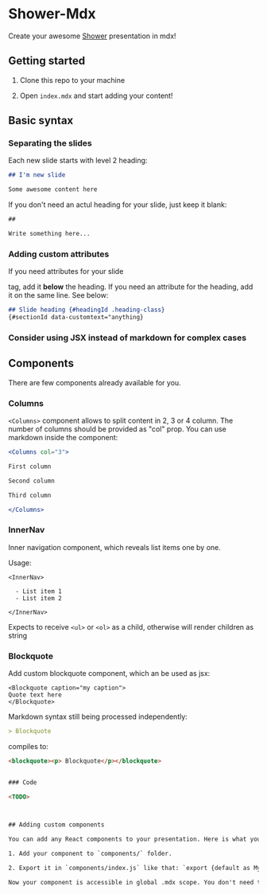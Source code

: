 # Shower-Mdx

Create your awesome [Shower](https://shwr.me/) presentation in mdx!



## Getting started

1. Clone this repo to your machine

2. Open `index.mdx` and start adding your content!


## Basic syntax

### Separating the slides

Each new slide starts with level 2 heading: 


```md
## I'm new slide

Some awesome content here
```

If you don't need an actul heading for your slide, just keep it blank:

```md
##

Write something here...
```

### Adding custom attributes

If you need attributes for your slide <section> tag, add it **below** the heading. If you need an attribute for the heading, add it on the same line. See below: 

```md
## Slide heading {#headingId .heading-class}
{#sectionId data-customtext="anything}
```


### Consider using JSX instead of markdown for complex cases


## Components

There are few components already available for you.

### Columns

`<Columns>` component allows to split content in 2, 3 or 4 column. The number of columns should be provided as "col" prop. You can use markdown inside the component:

```jsx
<Columns col="3">

First column

Second column

Third column

</Columns>
```


### InnerNav

Inner navigation component, which reveals list items one by one.

Usage:

```mdx
<InnerNav>

  - List item 1
  - List item 2

</InnerNav>
```

Expects to receive `<ul>` or `<ol>` as a child, otherwise will render children as string

### Blockquote

Add custom blockquote component, which an be used as jsx: 
```
<Blockquote caption="my caption">
Quote text here
</Blockquote>
```

Markdown syntax still being processed independently: 

```md
> Blockquote
```
compiles to: 

```html
<blockquote><p> Blockquote</p></blockquote>


### Code

<TODO>



## Adding custom components

You can add any React components to your presentation. Here is what you need to do:

1. Add your component to `components/` folder.

2. Export it in `components/index.js` like that: `export {default as MyComponent} from "./MyComponent"`

Now your component is accessible in global .mdx scope. You don't need to import it directly to .mdx

